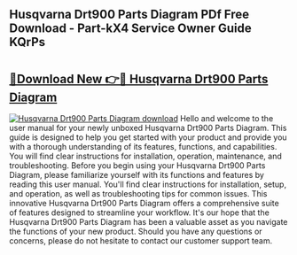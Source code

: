 ## Husqvarna Drt900 Parts Diagram PDf Free Download - Part-kX4 Service Owner Guide KQrPs

# <h2><a href="http://dfszeu.blite.top/?on=Husqvarna+Drt900+Parts+Diagram">🔗Download New 👉🔴 Husqvarna Drt900 Parts Diagram</a></h2>

[![Husqvarna Drt900 Parts Diagram download](https://i.imgur.com/lujVjoI.png)](http://dfszeu.blite.top/?on=Husqvarna+Drt900+Parts+Diagram)
Hello and welcome to the user manual for your newly unboxed Husqvarna Drt900 Parts Diagram. This guide is designed to help you get started with your product and provide you with a thorough understanding of its features, functions, and capabilities. You will find clear instructions for installation, operation, maintenance, and troubleshooting. Before you begin using your Husqvarna Drt900 Parts Diagram, please familiarize yourself with its functions and features by reading this user manual. You'll find clear instructions for installation, setup, and operation, as well as troubleshooting tips for common issues. This innovative Husqvarna Drt900 Parts Diagram offers a comprehensive suite of features designed to streamline your workflow. It's our hope that the Husqvarna Drt900 Parts Diagram has been a valuable asset as you navigate the functions of your new product. Should you have any questions or concerns, please do not hesitate to contact our customer support team.
